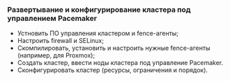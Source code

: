 ### Развертывание и конфигурирование кластера под управлением Pacemaker

- Устновить ПО управления кластером и fence-агенты;
- Настроить firewall и SELinux;
- Скомпилировать, установить и настроить нужные fence-агенты (например, для Proxmox);
- Создать кластер, ввести ноды кластера под управление Pacemaker.
- Сконфигурировать кластер (ресурсы, ограничения и порядок).